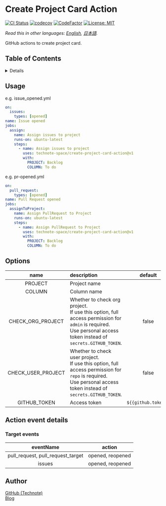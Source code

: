 # Create Project Card Action

[![CI Status](https://github.com/technote-space/create-project-card-action/workflows/CI/badge.svg)](https://github.com/technote-space/create-project-card-action/actions)
[![codecov](https://codecov.io/gh/technote-space/create-project-card-action/branch/main/graph/badge.svg)](https://codecov.io/gh/technote-space/create-project-card-action)
[![CodeFactor](https://www.codefactor.io/repository/github/technote-space/create-project-card-action/badge)](https://www.codefactor.io/repository/github/technote-space/create-project-card-action)
[![License: MIT](https://img.shields.io/badge/License-MIT-blue.svg)](https://github.com/technote-space/create-project-card-action/blob/main/LICENSE)

*Read this in other languages: [English](README.md), [日本語](README.ja.md).*

GitHub actions to create project card.

## Table of Contents

<!-- START doctoc generated TOC please keep comment here to allow auto update -->
<!-- DON'T EDIT THIS SECTION, INSTEAD RE-RUN doctoc TO UPDATE -->
<details>
<summary>Details</summary>

- [Usage](#usage)
- [Options](#options)
- [Action event details](#action-event-details)
  - [Target events](#target-events)
- [Example repositories using this Action](#example-repositories-using-this-action)
- [Author](#author)

</details>
<!-- END doctoc generated TOC please keep comment here to allow auto update -->

## Usage
e.g. issue_opened.yml
```yaml
on:
  issues:
    types: [opened]
name: Issue opened
jobs:
  assign:
    name: Assign issues to project
    runs-on: ubuntu-latest
    steps:
      - name: Assign issues to project
        uses: technote-space/create-project-card-action@v1
        with:
          PROJECT: Backlog
          COLUMN: To do
```

e.g. pr-opened.yml
```yaml
on:
  pull_request:
    types: [opened]
name: Pull Request opened
jobs:
  assignToProject:
    name: Assign PullRequest to Project
    runs-on: ubuntu-latest
    steps:
      - name: Assign PullRequest to Project
        uses: technote-space/create-project-card-action@v1
        with:
          PROJECT: Backlog
          COLUMN: To do
```

## Options
| name | description | default | required | e.g. |
|:---:|:---|:---:|:---:|:---:|
|PROJECT|Project name| |true|`Backlog`|
|COLUMN|Column name| |true|`To do`|
|CHECK_ORG_PROJECT|Whether to check org project.<br>If use this option, full access permission for `admin` is required.<br>Use personal access token instead of `secrets.GITHUB_TOKEN`.|false| |`true`|
|CHECK_USER_PROJECT|Whether to check user project.<br>If use this option, full access permission for `repo` is required.<br>Use personal access token instead of `secrets.GITHUB_TOKEN`.|false| |`true`|
|GITHUB_TOKEN|Access token|`${{github.token}}`|true|`${{secrets.ACCESS_TOKEN}}`|

## Action event details
### Target events
| eventName | action |
|:---:|:---:|
|pull_request, pull_request_target|opened, reopened|
|issues|opened, reopened|

## Author
[GitHub (Technote)](https://github.com/technote-space)  
[Blog](https://technote.space)
